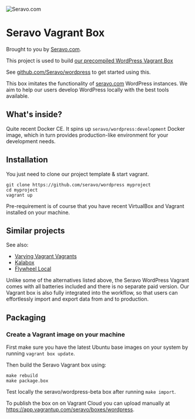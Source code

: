 ![Seravo.com](https://seravo.com/wp-content/themes/seravo/images/seravo-banner-808x300.png)

# Seravo Vagrant Box

Brought to you by [Seravo.com](https://seravo.com).

This project is used to build [our precompiled WordPress Vagrant Box](https://vagrantcloud.com/seravo/boxes/wordpress)

See [github.com/Seravo/wordpress](https://github.com/Seravo/wordpress) to get started using this.

This box imitates the functionality of [seravo.com](https://seravo.com) WordPress instances. We aim to help our users develop WordPress locally with the best tools available.

## What's inside?

Quite recent Docker CE. It spins up `seravo/wordpress:development` Docker image, which in turn provides production-like environment for your development needs.

## Installation
You just need to clone our project template & start vagrant.

    git clone https://github.com/seravo/wordpress myproject
    cd myproject
    vagrant up

Pre-requirement is of course that you have recent VirtualBox and Vagrant installed on your machine.

## Similar projects

See also:
 * [Varying Vagrant Vagrants](https://varyingvagrantvagrants.org/)
 * [Kalabox](http://www.kalabox.io/)
 * [Flywheel Local](https://local.getflywheel.com/)

Unlike some of the alternatives listed above, the Seravo WordPress Vagrant comes
with all batteries included and there is no separate paid version. Our Vagrant
box is also fully integrated into the workflow, so that users can effortlessly
import and export data from and to production.

## Packaging

### Create a Vagrant image on your machine

First make sure you have the latest Ubuntu base images on your system by running `vagrant box update`.

Then build the Seravo Vagrant box using:
```
make rebuild
make package.box
```

Test locally the seravo/wordpress-beta box after running `make import`.

To publish the box on on Vagrant Cloud you can upload manually at https://app.vagrantup.com/seravo/boxes/wordpress.
